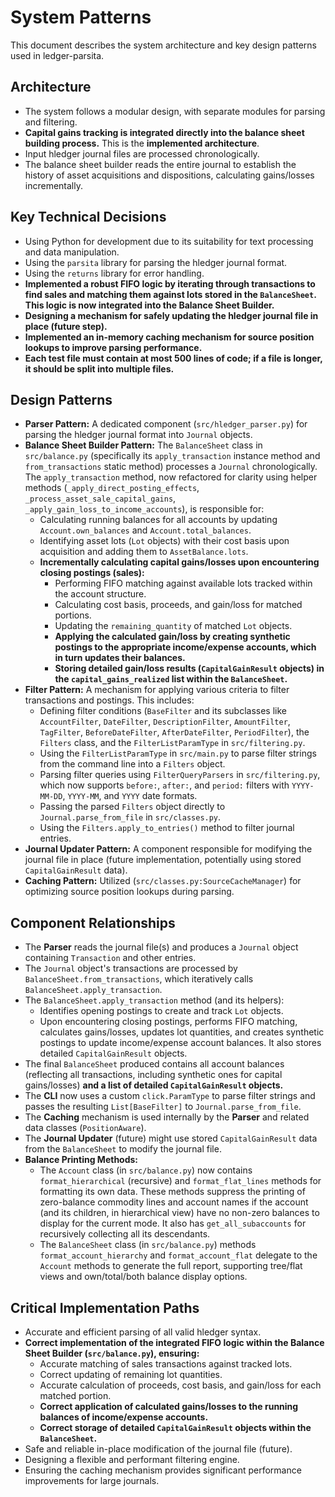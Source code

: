 # System Patterns

This document describes the system architecture and key design patterns used in ledger-parsita.

## Architecture

- The system follows a modular design, with separate modules for parsing and filtering.
- **Capital gains tracking is integrated directly into the balance sheet building process.** This is the **implemented architecture**.
- Input hledger journal files are processed chronologically.
- The balance sheet builder reads the entire journal to establish the history of asset acquisitions and dispositions, calculating gains/losses incrementally.

## Key Technical Decisions

- Using Python for development due to its suitability for text processing and data manipulation.
- Using the `parsita` library for parsing the hledger journal format.
- Using the `returns` library for error handling.
- **Implemented a robust FIFO logic by iterating through transactions to find sales and matching them against lots stored in the `BalanceSheet`. This logic is now integrated into the Balance Sheet Builder.**
- **Designing a mechanism for safely updating the hledger journal file in place (future step).**
- **Implemented an in-memory caching mechanism for source position lookups to improve parsing performance.**
- **Each test file must contain at most 500 lines of code; if a file is longer, it should be split into multiple files.**

## Design Patterns

- **Parser Pattern:** A dedicated component (`src/hledger_parser.py`) for parsing the hledger journal format into `Journal` objects.
- **Balance Sheet Builder Pattern:** The `BalanceSheet` class in `src/balance.py` (specifically its `apply_transaction` instance method and `from_transactions` static method) processes a `Journal` chronologically. The `apply_transaction` method, now refactored for clarity using helper methods (`_apply_direct_posting_effects`, `_process_asset_sale_capital_gains`, `_apply_gain_loss_to_income_accounts`), is responsible for:
    - Calculating running balances for all accounts by updating `Account.own_balances` and `Account.total_balances`.
    - Identifying asset lots (`Lot` objects) with their cost basis upon acquisition and adding them to `AssetBalance.lots`.
    - **Incrementally calculating capital gains/losses upon encountering closing postings (sales):**
        - Performing FIFO matching against available lots tracked within the account structure.
        - Calculating cost basis, proceeds, and gain/loss for matched portions.
        - Updating the `remaining_quantity` of matched `Lot` objects.
        - **Applying the calculated gain/loss by creating synthetic postings to the appropriate income/expense accounts, which in turn updates their balances.**
        - **Storing detailed gain/loss results (`CapitalGainResult` objects) in the `capital_gains_realized` list within the `BalanceSheet`.**
- **Filter Pattern:** A mechanism for applying various criteria to filter transactions and postings. This includes:
    - Defining filter conditions (`BaseFilter` and its subclasses like `AccountFilter`, `DateFilter`, `DescriptionFilter`, `AmountFilter`, `TagFilter`, `BeforeDateFilter`, `AfterDateFilter`, `PeriodFilter`), the `Filters` class, and the `FilterListParamType` in `src/filtering.py`.
    - Using the `FilterListParamType` in `src/main.py` to parse filter strings from the command line into a `Filters` object.
    - Parsing filter queries using `FilterQueryParsers` in `src/filtering.py`, which now supports `before:`, `after:`, and `period:` filters with `YYYY-MM-DD`, `YYYY-MM`, and `YYYY` date formats.
    - Passing the parsed `Filters` object directly to `Journal.parse_from_file` in `src/classes.py`.
    - Using the `Filters.apply_to_entries()` method to filter journal entries.
- **Journal Updater Pattern:** A component responsible for modifying the journal file in place (future implementation, potentially using stored `CapitalGainResult` data).
- **Caching Pattern:** Utilized (`src/classes.py:SourceCacheManager`) for optimizing source position lookups during parsing.

## Component Relationships

- The **Parser** reads the journal file(s) and produces a `Journal` object containing `Transaction` and other entries.
- The `Journal` object's transactions are processed by `BalanceSheet.from_transactions`, which iteratively calls `BalanceSheet.apply_transaction`.
- The `BalanceSheet.apply_transaction` method (and its helpers):
    - Identifies opening postings to create and track `Lot` objects.
    - Upon encountering closing postings, performs FIFO matching, calculates gains/losses, updates lot quantities, and creates synthetic postings to update income/expense account balances. It also stores detailed `CapitalGainResult` objects.
- The final `BalanceSheet` produced contains all account balances (reflecting all transactions, including synthetic ones for capital gains/losses) **and a list of detailed `CapitalGainResult` objects.**
- The **CLI** now uses a custom `click.ParamType` to parse filter strings and passes the resulting `List[BaseFilter]` to `Journal.parse_from_file`.
- The **Caching** mechanism is used internally by the **Parser** and related data classes (`PositionAware`).
- The **Journal Updater** (future) might use stored `CapitalGainResult` data from the `BalanceSheet` to modify the journal file.
- **Balance Printing Methods:**
    - The `Account` class (in `src/balance.py`) now contains `format_hierarchical` (recursive) and `format_flat_lines` methods for formatting its own data. These methods suppress the printing of zero-balance commodity lines and account names if the account (and its children, in hierarchical view) have no non-zero balances to display for the current mode. It also has `get_all_subaccounts` for recursively collecting all its descendants.
    - The `BalanceSheet` class (in `src/balance.py`) methods `format_account_hierarchy` and `format_account_flat` delegate to the `Account` methods to generate the full report, supporting tree/flat views and own/total/both balance display options.

## Critical Implementation Paths

- Accurate and efficient parsing of all valid hledger syntax.
- **Correct implementation of the integrated FIFO logic within the Balance Sheet Builder (`src/balance.py`), ensuring:**
    - Accurate matching of sales transactions against tracked lots.
    - Correct updating of remaining lot quantities.
    - Accurate calculation of proceeds, cost basis, and gain/loss for each matched portion.
    - **Correct application of calculated gains/losses to the running balances of income/expense accounts.**
    - **Correct storage of detailed `CapitalGainResult` objects within the `BalanceSheet`.**
- Safe and reliable in-place modification of the journal file (future).
- Designing a flexible and performant filtering engine.
- Ensuring the caching mechanism provides significant performance improvements for large journals.
